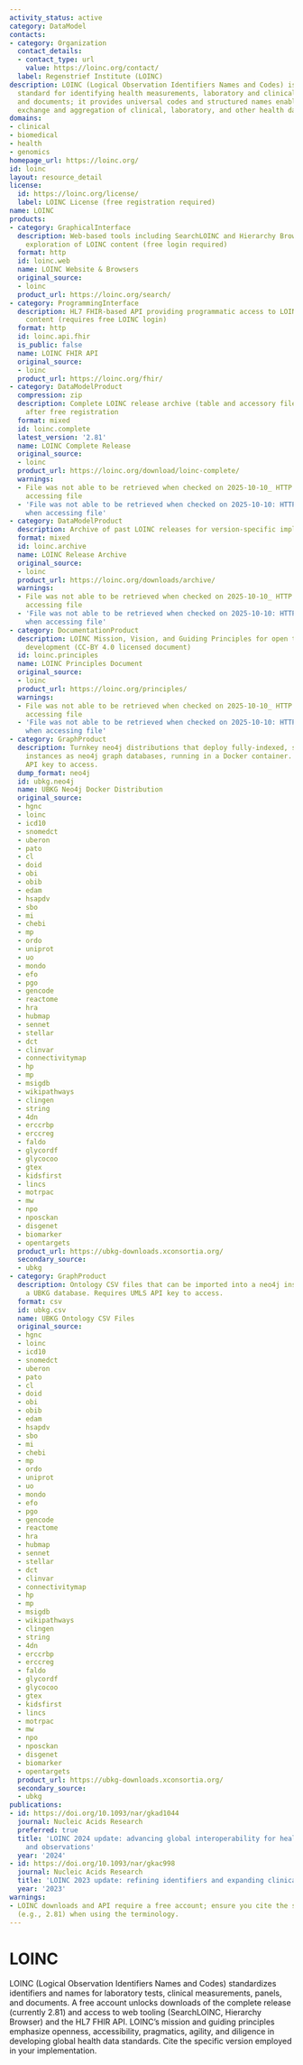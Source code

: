 ```yaml
---
activity_status: active
category: DataModel
contacts:
- category: Organization
  contact_details:
  - contact_type: url
    value: https://loinc.org/contact/
  label: Regenstrief Institute (LOINC)
description: LOINC (Logical Observation Identifiers Names and Codes) is the international
  standard for identifying health measurements, laboratory and clinical observations,
  and documents; it provides universal codes and structured names enabling interoperable
  exchange and aggregation of clinical, laboratory, and other health data worldwide.
domains:
- clinical
- biomedical
- health
- genomics
homepage_url: https://loinc.org/
id: loinc
layout: resource_detail
license:
  id: https://loinc.org/license/
  label: LOINC License (free registration required)
name: LOINC
products:
- category: GraphicalInterface
  description: Web-based tools including SearchLOINC and Hierarchy Browser for interactive
    exploration of LOINC content (free login required)
  format: http
  id: loinc.web
  name: LOINC Website & Browsers
  original_source:
  - loinc
  product_url: https://loinc.org/search/
- category: ProgrammingInterface
  description: HL7 FHIR-based API providing programmatic access to LOINC terminology
    content (requires free LOINC login)
  format: http
  id: loinc.api.fhir
  is_public: false
  name: LOINC FHIR API
  original_source:
  - loinc
  product_url: https://loinc.org/fhir/
- category: DataModelProduct
  compression: zip
  description: Complete LOINC release archive (table and accessory files) downloadable
    after free registration
  format: mixed
  id: loinc.complete
  latest_version: '2.81'
  name: LOINC Complete Release
  original_source:
  - loinc
  product_url: https://loinc.org/download/loinc-complete/
  warnings:
  - File was not able to be retrieved when checked on 2025-10-10_ HTTP 503 error when
    accessing file
  - 'File was not able to be retrieved when checked on 2025-10-10: HTTP 503 error
    when accessing file'
- category: DataModelProduct
  description: Archive of past LOINC releases for version-specific implementations
  format: mixed
  id: loinc.archive
  name: LOINC Release Archive
  original_source:
  - loinc
  product_url: https://loinc.org/downloads/archive/
  warnings:
  - File was not able to be retrieved when checked on 2025-10-10_ HTTP 503 error when
    accessing file
  - 'File was not able to be retrieved when checked on 2025-10-10: HTTP 503 error
    when accessing file'
- category: DocumentationProduct
  description: LOINC Mission, Vision, and Guiding Principles for open terminology
    development (CC-BY 4.0 licensed document)
  id: loinc.principles
  name: LOINC Principles Document
  original_source:
  - loinc
  product_url: https://loinc.org/principles/
  warnings:
  - File was not able to be retrieved when checked on 2025-10-10_ HTTP 503 error when
    accessing file
  - 'File was not able to be retrieved when checked on 2025-10-10: HTTP 503 error
    when accessing file'
- category: GraphProduct
  description: Turnkey neo4j distributions that deploy fully-indexed, standalone UBKG
    instances as neo4j graph databases, running in a Docker container. Requires UMLS
    API key to access.
  dump_format: neo4j
  id: ubkg.neo4j
  name: UBKG Neo4j Docker Distribution
  original_source:
  - hgnc
  - loinc
  - icd10
  - snomedct
  - uberon
  - pato
  - cl
  - doid
  - obi
  - obib
  - edam
  - hsapdv
  - sbo
  - mi
  - chebi
  - mp
  - ordo
  - uniprot
  - uo
  - mondo
  - efo
  - pgo
  - gencode
  - reactome
  - hra
  - hubmap
  - sennet
  - stellar
  - dct
  - clinvar
  - connectivitymap
  - hp
  - mp
  - msigdb
  - wikipathways
  - clingen
  - string
  - 4dn
  - erccrbp
  - erccreg
  - faldo
  - glycordf
  - glycocoo
  - gtex
  - kidsfirst
  - lincs
  - motrpac
  - mw
  - npo
  - nposckan
  - disgenet
  - biomarker
  - opentargets
  product_url: https://ubkg-downloads.xconsortia.org/
  secondary_source:
  - ubkg
- category: GraphProduct
  description: Ontology CSV files that can be imported into a neo4j instance to create
    a UBKG database. Requires UMLS API key to access.
  format: csv
  id: ubkg.csv
  name: UBKG Ontology CSV Files
  original_source:
  - hgnc
  - loinc
  - icd10
  - snomedct
  - uberon
  - pato
  - cl
  - doid
  - obi
  - obib
  - edam
  - hsapdv
  - sbo
  - mi
  - chebi
  - mp
  - ordo
  - uniprot
  - uo
  - mondo
  - efo
  - pgo
  - gencode
  - reactome
  - hra
  - hubmap
  - sennet
  - stellar
  - dct
  - clinvar
  - connectivitymap
  - hp
  - mp
  - msigdb
  - wikipathways
  - clingen
  - string
  - 4dn
  - erccrbp
  - erccreg
  - faldo
  - glycordf
  - glycocoo
  - gtex
  - kidsfirst
  - lincs
  - motrpac
  - mw
  - npo
  - nposckan
  - disgenet
  - biomarker
  - opentargets
  product_url: https://ubkg-downloads.xconsortia.org/
  secondary_source:
  - ubkg
publications:
- id: https://doi.org/10.1093/nar/gkad1044
  journal: Nucleic Acids Research
  preferred: true
  title: 'LOINC 2024 update: advancing global interoperability for health measurements
    and observations'
  year: '2024'
- id: https://doi.org/10.1093/nar/gkac998
  journal: Nucleic Acids Research
  title: 'LOINC 2023 update: refining identifiers and expanding clinical content'
  year: '2023'
warnings:
- LOINC downloads and API require a free account; ensure you cite the specific version
  (e.g., 2.81) when using the terminology.
---
```

# LOINC

LOINC (Logical Observation Identifiers Names and Codes) standardizes identifiers and names for laboratory tests, clinical measurements, panels, and documents. A free account unlocks downloads of the complete release (currently 2.81) and access to web tooling (SearchLOINC, Hierarchy Browser) and the HL7 FHIR API. LOINC’s mission and guiding principles emphasize openness, accessibility, pragmatics, agility, and diligence in developing global health data standards. Cite the specific version employed in your implementation.